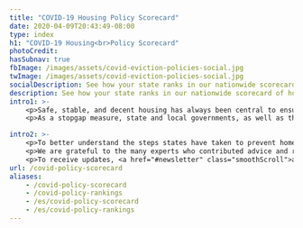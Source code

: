 ```yaml
---
title: "COVID-19 Housing Policy Scorecard"
date: 2020-04-09T20:43:49-08:00
type: index
h1: "COVID-19 Housing<br>Policy Scorecard"
photoCredit:
hasSubnav: true
fbImage: /images/assets/covid-eviction-policies-social.jpg
twImage: /images/assets/covid-eviction-policies-social.jpg
socialDescription: See how your state ranks in our nationwide scorecard of housing policies in response to COVID-19.
description: See how your state ranks in our nationwide scorecard of housing policies in response to COVID-19.
intro1: >- 
    <p>Safe, stable, and decent housing has always been central to ensuring health and stability. Today, with the United States focused on containing the COVID-19 pandemic, the broader and longstanding issue of income and housing insecurity has quickly become paramount to the health of an entire nation.</p> 
    <p>As a stopgap measure, state and local governments, as well as the U.S. Department of Housing and Urban Development (HUD), have issued partial emergency eviction and foreclosure moratoriums to prevent families and individuals from losing their homes during the COVID-19 outbreak. These emergency measures vary greatly in form and degree of protection. While some of the moratoriums block evictions today, the vast majority still allow for widespread eviction as soon as state and federal emergency declarations expire. To prevent the deleterious health consequences of eviction and an escalating economic crisis, states are beginning to pursue strategies to ensure safe, decent, and stable housing during and after the pandemic.</p>

intro2: >-
    <p>To better understand the steps states have taken to prevent homelessness during and after the pandemic, the Eviction Lab and Columbia Law School’s Professor Emily Benfer have developed a policy scorecard for each state, distilling the contents of thousands of newly-released emergency orders, declarations, and legislation into a clear set of critical measures included in, and left out of, state-level pandemic responses related to eviction and housing. Our scoring methodology can be found <a href="/covid-housing-scorecard-methods">here</a>.</p> 
    <p>We are grateful to the many experts who contributed advice and research assistance to the scorecard. A list of contributing partners can be found <a href="/covid-housing-scorecard-methods/#acknowledgements">here</a>. To find community organizations focused on housing and eviction in your community, visit <a href="https://justshelter.org" target="_blank">JustShelter.org</a>. For local emergency ordinances, please consult our <a href="https://evictionlab.org/covid-eviction-policies/">policy tracker</a>. A list of resources built by other organizations is available <a href="/covid-housing-scorecard-methods/#outside-resources">here</a>.</p>
    <p>To receive updates, <a href="#newsletter" class="smoothScroll">add your email below</a>. For media inquiries, email <a href="mailto:press@evictionlab.org">press@evictionlab.org</a>. To provide tips and feedback on the tool, email <a href="mailto:info@evictionlab.org">info@evictionlab.org</a>.</p>
url: /covid-policy-scorecard
aliases:
    - /covid-policy-scorecard
    - /covid-policy-rankings
    - /es/covid-policy-scorecard
    - /es/covid-policy-rankings
---
```

